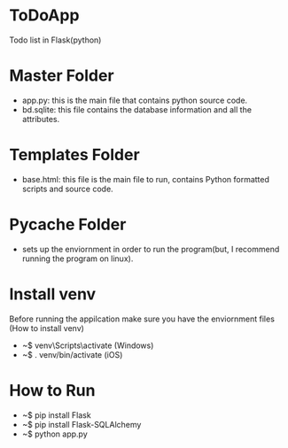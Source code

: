 # ToDoApp
Todo list in Flask(python)
# Master Folder
  - app.py: this is the main file that contains python source code. 
  - bd.sqlite: this file contains the database information and all the attributes.
# Templates Folder
  - base.html: this file is the main file to run, contains Python formatted scripts and source code.
# __Pycache__ Folder
  - sets up the enviornment in order to run the program(but, I recommend running the program on linux).
# Install venv
  Before running the appilcation make sure you have the enviornment files
  (How to install venv)
  - ~$ venv\Scripts\activate (Windows)
  - ~$ . venv/bin/activate (iOS)
# How to Run
  - ~$ pip install Flask
  - ~$ pip install Flask-SQLAlchemy
  - ~$ python app.py
